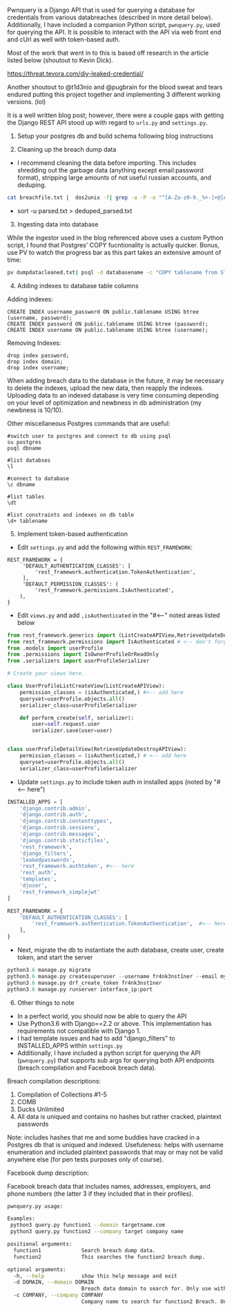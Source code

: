 Pwnquery is a Django API that is used for querying a database for credentials from various databreaches (described in more detail below). Additionally, I have included a companion Python script, `pwnquery.py`, used for querying the API. It is possible to interact with the API via web front end and cUrl as well with token-based auth.  

Most of the work that went in to this is based off research in the article listed below (shoutout to Kevin Dick). 

https://threat.tevora.com/diy-leaked-credential/

Another shoutout to @t1d3nio and @pugbrain for the blood sweat and tears endured putting this project together and implementing 3 different working versions. (lol)

It is a well written blog post; however, there were a couple gaps with getting the Django REST API stood up with regard to `urls.py` and `settings.py`. 

1. Setup your postgres db and build schema following blog instructions

2. Cleaning up the breach dump data

- I recommend cleaning the data before importing. This includes shredding out the garbage data (anything except email:password format), stripping large amounts of not useful russian accounts, and deduping.

```bash
cat breachfile.txt |  dos2unix -f| grep -a -P -o "^[A-Za-z0-9._%+-]+@[A-Za-z0-9.-]+\.[A-Za-z]{2,6}+[\:\;][A-Za-z0-9\!@#$%^&*()_+-={}[ ;:\'\",<>\.\///?]*$"  | grep -v \.ru > parsed.txt
```
- sort -u parsed.txt > deduped_parsed.txt 

3. Ingesting data into database

While the ingestor used in the blog referenced above uses a custom Python script, I found that Postgres' COPY fucntionality is actually quicker. Bonus, use PV to watch the progress bar as this part takes an extensive amount of time: 

```bash
pv dumpdatacleaned.txt| psql -d databasename -c "COPY tablename from STDIN delimiter ':';"
```

4. Adding indexes to database table columns

Adding indexes: 
```CREATE INDEX domain ON public.tablename USING btree (domain);
CREATE INDEX username_password ON public.tablename USING btree (username, password);
CREATE INDEX password ON public.tablename USING btree (password);
CREATE INDEX username ON public.tablename USING btree (username);
```

Removing Indexes: 
```drop index username_password;
drop index password;
drop index domain;
drop index username;
```
When adding breach data to the database in the future, it may be necessary to delete the indexes, upload the new data, then reapply the indexes. Uploading data to an indexed database is very time consuming depending on your level of optimization and newbness in db administration (my newbness is 10/10). 

Other miscellaneous Postgres commands that are useful: 
```
#switch user to postgres and connect to db using psql
su postgres
psql dbname

#list databses
\l

#connect to database 
\c dbname

#list tables 
\dt

#list constraints and indexes on db table
\d+ tablename
```

5. Implement token-based authentication 

- Edit `settings.py` and add the following within `REST_FRAMEWORK`: 
```
REST_FRAMEWORK = {
     'DEFAULT_AUTHENTICATION_CLASSES': [
         'rest_framework.authentication.TokenAuthentication', 
     ],
     'DEFAULT_PERMISSION_CLASSES': (
         'rest_framework.permissions.IsAuthenticated',
    ),
}
```
- Edit `views.py` and add `,isAuthenticated` in the "#<--" noted areas listed below 
```python
from rest_framework.generics import (ListCreateAPIView,RetrieveUpdateDestroyAPIView,)
from rest_framework.permissions import IsAuthenticated # <-- don't forget this import 
from .models import userProfile
from .permissions import IsOwnerProfileOrReadOnly
from .serializers import userProfileSerializer

# Create your views here.

class UserProfileListCreateView(ListCreateAPIView):
    permission_classes = (isAuthenticated,) #<-- add here 
    queryset=userProfile.objects.all()
    serializer_class=userProfileSerializer

    def perform_create(self, serializer):
        user=self.request.user
        serializer.save(user=user)


class userProfileDetailView(RetrieveUpdateDestroyAPIView):
    permission_classes = (isAuthenticated,) # <-- add here
    queryset=userProfile.objects.all()
    serializer_class=userProfileSerializer
```

- Update `settings.py` to include token auth in installed apps (noted by "#<-- here")

```python
INSTALLED_APPS = [
    'django.contrib.admin',
    'django.contrib.auth',
    'django.contrib.contenttypes',
    'django.contrib.sessions',
    'django.contrib.messages',
    'django.contrib.staticfiles',
    'rest_framework',
    'django_filters',
    'leakedpasswords',
    'rest_framework.authtoken', #<-- here
    'rest_auth',
    'templates',
    'djoser',
    'rest_framework_simplejwt'
]

REST_FRAMEWORK = {
    'DEFAULT_AUTHENTICATION_CLASSES': [
        'rest_framework.authentication.TokenAuthentication',  #<-- here
    ],
}
```
- Next, migrate the db to instantiate the auth database, create user, create token, and start the server 

```python
python3.6 manage.py migrate
python3.6 manage.py createsuperuser --username fr4nk3nst1ner --email myemail@yolo.com
python3.6 manage.py drf_create_token fr4nk3nst1ner
python3.6 manage.py runserver interface_ip:port
```
 
6. Other things to note

- In a perfect world, you should now be able to query the API
- Use Python3.6 with Django==2.2 or above. This implementation has requirements not compatible with Django 1.
- I had template issues and had to add "django_filters" to INSTALLED_APPS within `settings.py`
- Additionally, I have included a python script for querying the API (`pwnquery.py`) that supports sub args for querying both API endpoints (breach compilation and Facebook breach data). 

Breach compilation descriptions: 

1. Compilation of Collections #1-5
2. COMB
3. Ducks Unlimited 
4. All data is uniqued and contains no hashes but rather cracked, plaintext passwords

Note: includes hashes that me and some buddies have cracked in a Postgres db that is uniqued and indexed. 
Usefuleness: helps with username enumeration and included plaintext passwords that may or may not be valid anywhere else (for pen tests purposes only of course). 

Facebook dump description:

Facebook breach data that includes names, addresses, employers, and phone numbers (the latter 3 if they included that in their profiles).

```bash
pwnquery.py usage: 

Examples:
 python3 query.py function1 --domain targetname.com
 python3 query.py function2 --company target company name

positional arguments:
  function1             Search breach dump data.
  function2             This searches the function2 breach dump.

optional arguments:
  -h, --help            show this help message and exit
  -d DOMAIN, --domain DOMAIN
                        Breach data domain to search for. Only use with function1 (e.g., "./query.py function1 -d targetname.com"
  -c COMPANY, --company COMPANY
                        Company name to search for function2 Breach. Only use with function2 (e.g., "./query.py function2 -c target company name"
```
